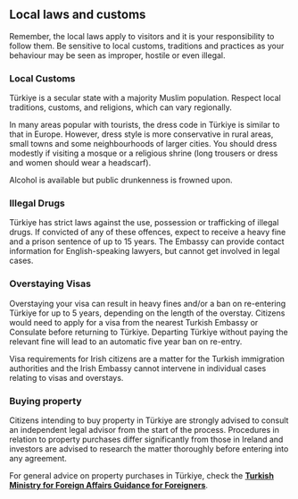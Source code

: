 ## Local laws and customs

Remember, the local laws apply to visitors and it is your responsibility to follow them. Be sensitive to local customs, traditions and practices as your behaviour may be seen as improper, hostile or even illegal.

### **Local Customs**

Türkiye is a secular state with a majority Muslim population. Respect local traditions, customs, and religions, which can vary regionally.

In many areas popular with tourists, the dress code in Türkiye is similar to that in Europe. However, dress style is more conservative in rural areas, small towns and some neighbourhoods of larger cities. You should dress modestly if visiting a mosque or a religious shrine (long trousers or dress and women should wear a headscarf).

Alcohol is available but public drunkenness is frowned upon.

### **Illegal Drugs**

Türkiye has strict laws against the use, possession or trafficking of illegal drugs. If convicted of any of these offences, expect to receive a heavy fine and a prison sentence of up to 15 years. The Embassy can provide contact information for English-speaking lawyers, but cannot get involved in legal cases.

### **Overstaying Visas**

Overstaying your visa can result in heavy fines and/or a ban on re-entering Türkiye for up to 5 years, depending on the length of the overstay. Citizens would need to apply for a visa from the nearest Turkish Embassy or Consulate before returning to Türkiye. Departing Türkiye without paying the relevant fine will lead to an automatic five year ban on re-entry.

Visa requirements for Irish citizens are a matter for the Turkish immigration authorities and the Irish Embassy cannot intervene in individual cases relating to visas and overstays.

### **Buying property**

Citizens intending to buy property in Türkiye are strongly advised to consult an independent legal advisor from the start of the process. Procedures in relation to property purchases differ significantly from those in Ireland and investors are advised to research the matter thoroughly before entering into any agreement.

For general advice on property purchases in Türkiye, check the [**Turkish Ministry for Foreign Affairs Guidance for Foreigners**](http://www.mfa.gov.tr/guidance-for-foreigners.en.mfa).